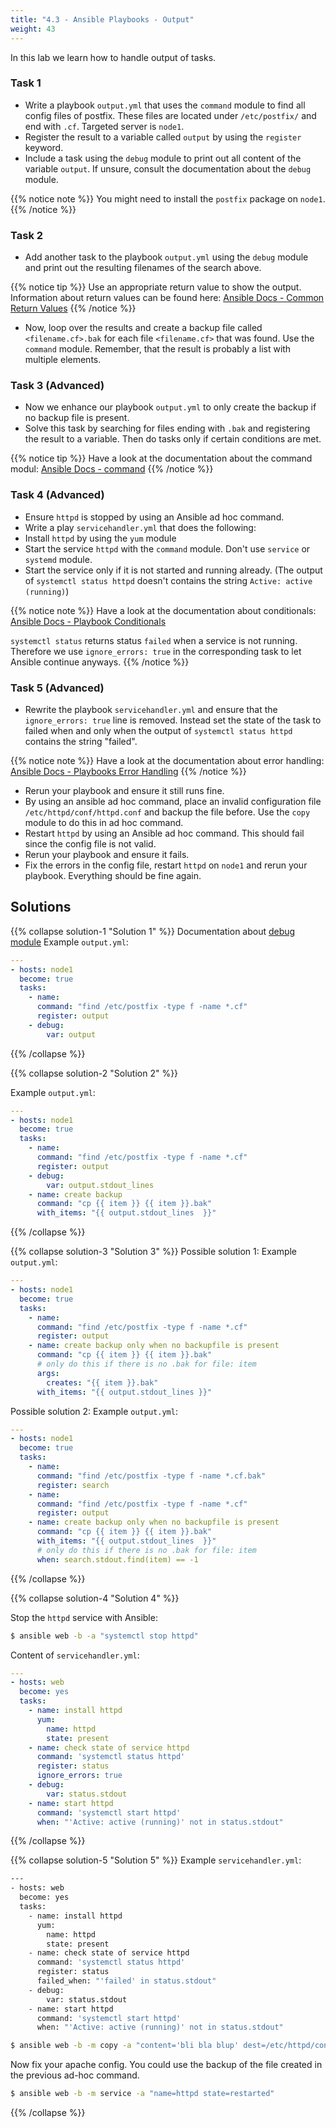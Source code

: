 ```yaml
---
title: "4.3 - Ansible Playbooks - Output"
weight: 43
---
```


In this lab we learn how to handle output of tasks.

### Task 1

- Write a playbook `output.yml` that uses the `command` module to find all config files of postfix. These files are located under `/etc/postfix/` and end with `.cf`. Targeted server is `node1`.
- Register the result to a variable called `output` by using the `register` keyword.
- Include a task using the `debug` module to print out all content of the variable `output`. If unsure, consult the documentation about the `debug` module.

{{% notice note %}}
You might need to install the `postfix` package on `node1`.
{{% /notice %}}


### Task 2
- Add another task to the playbook `output.yml` using the `debug` module and print out the resulting filenames of the search above.

{{% notice tip %}}
Use an appropriate return value to show the output. Information about return values can be found here: [Ansible Docs - Common Return Values](https://docs.ansible.com/ansible/latest/reference_appendices/common_return_values.html)
{{% /notice %}}

- Now, loop over the results and create a backup file called `<filename.cf>.bak` for each file `<filename.cf>` that was found. Use the `command` module. Remember, that the result is probably a list with multiple elements.

### Task 3 (Advanced)
- Now we enhance our playbook `output.yml` to only create the backup if no backup file is present.
- Solve this task by searching for files ending with `.bak` and registering the result to a variable. Then do tasks only if certain conditions are met.

{{% notice tip %}}
Have a look at the documentation about the command modul: [Ansible Docs - command](https://docs.ansible.com/ansible/latest/collections/ansible/builtin/command_module.html)
{{% /notice %}}

### Task 4 (Advanced)
- Ensure `httpd` is stopped by using an Ansible ad hoc command.
- Write a play `servicehandler.yml` that does the following:
- Install `httpd` by using the `yum` module
- Start the service `httpd` with the `command` module. Don't use `service` or `systemd` module.
- Start the service only if it is not started and running already. (The output of `systemctl status httpd` doesn't contains the string `Active: active (running)`)

{{% notice note %}}
Have a look at the documentation about conditionals: [Ansible Docs - Playbook Conditionals](https://docs.ansible.com/ansible/latest/user_guide/playbooks_conditionals.html)

`systemctl status` returns status `failed` when a service is not running. Therefore we use `ignore_errors: true` in the corresponding task to let Ansible continue anyways.
{{% /notice %}}

### Task 5 (Advanced)
- Rewrite the playbook `servicehandler.yml` and ensure that the `ignore_errors: true` line is removed. Instead set the state of the task to failed when and only when the output of `systemctl status httpd` contains the string "failed".

{{% notice note %}}
Have a look at the documentation about error handling: [Ansible Docs - Playbooks Error Handling](https://docs.ansible.com/ansible/latest/user_guide/playbooks_error_handling.html)
{{% /notice %}}

- Rerun your playbook and ensure it still runs fine.
- By using an ansible ad hoc command, place an invalid configuration file `/etc/httpd/conf/httpd.conf` and backup the file before. Use the `copy` module to do this in ad hoc command.
- Restart `httpd` by using an Ansible ad hoc command. This should fail since the config file is not valid.
- Rerun your playbook and ensure it fails.
- Fix the errors in the config file, restart `httpd` on `node1` and rerun your playbook. Everything should be fine again.

## Solutions

{{% collapse solution-1 "Solution 1" %}}
Documentation about [debug module](https://docs.ansible.com/ansible/latest/modules/debug_module.html)
Example `output.yml`:
```yaml
---
- hosts: node1
  become: true
  tasks:
    - name:
      command: "find /etc/postfix -type f -name *.cf"
      register: output
    - debug:
        var: output
```

{{% /collapse %}}

{{% collapse solution-2 "Solution 2" %}}

Example `output.yml`:
```yaml
---
- hosts: node1
  become: true
  tasks:
    - name:
      command: "find /etc/postfix -type f -name *.cf"
      register: output
    - debug:
        var: output.stdout_lines
    - name: create backup
      command: "cp {{ item }} {{ item }}.bak"
      with_items: "{{ output.stdout_lines  }}"
```
{{% /collapse %}}

{{% collapse solution-3 "Solution 3" %}}
Possible solution 1:
Example `output.yml`:
```yaml
---
- hosts: node1
  become: true
  tasks:
    - name:
      command: "find /etc/postfix -type f -name *.cf"
      register: output
    - name: create backup only when no backupfile is present
      command: "cp {{ item }} {{ item }}.bak"
      # only do this if there is no .bak for file: item
      args:
        creates: "{{ item }}.bak"
      with_items: "{{ output.stdout_lines }}"
```

Possible solution 2:
Example `output.yml`:
```yaml
---
- hosts: node1
  become: true
  tasks:
    - name:
      command: "find /etc/postfix -type f -name *.cf.bak"
      register: search
    - name:
      command: "find /etc/postfix -type f -name *.cf"
      register: output
    - name: create backup only when no backupfile is present
      command: "cp {{ item }} {{ item }}.bak"
      with_items: "{{ output.stdout_lines  }}"
      # only do this if there is no .bak for file: item
      when: search.stdout.find(item) == -1
```
{{% /collapse %}}

{{% collapse solution-4 "Solution 4" %}}

Stop the `httpd` service with Ansible:
```bash
$ ansible web -b -a "systemctl stop httpd"
```

Content of `servicehandler.yml`:
```yaml
---
- hosts: web
  become: yes
  tasks:
    - name: install httpd
      yum:
        name: httpd
        state: present
    - name: check state of service httpd
      command: 'systemctl status httpd'
      register: status
      ignore_errors: true
    - debug:
        var: status.stdout
    - name: start httpd
      command: 'systemctl start httpd'
      when: "'Active: active (running)' not in status.stdout"
```
{{% /collapse %}}

{{% collapse solution-5 "Solution 5" %}}
Example `servicehandler.yml`:
```bash
---
- hosts: web
  become: yes
  tasks:
    - name: install httpd
      yum:
        name: httpd
        state: present
    - name: check state of service httpd
      command: 'systemctl status httpd'
      register: status
      failed_when: "'failed' in status.stdout"
    - debug:
        var: status.stdout
    - name: start httpd
      command: 'systemctl start httpd'
      when: "'Active: active (running)' not in status.stdout"
```

```bash
$ ansible web -b -m copy -a "content='bli bla blup' dest=/etc/httpd/conf/httpd.conf backup=yes"
```
Now fix your apache config. You could use the backup of the file created in the previous ad-hoc command.

```bash
$ ansible web -b -m service -a "name=httpd state=restarted"
```
{{% /collapse %}}
